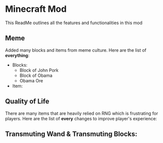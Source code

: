 # Minecraft Mod
This ReadMe outlines all the features and functionalities in this mod

## Meme
Added many blocks and items from meme culture. Here are the list of **everything**:
- Blocks:
  - Block of John Pork
  - Block of Obama
  - Obama Ore
- Item:

## Quality of Life
There are many items that are heavily relied on RNG which is frustrating for players. Here are the list of **every** changes to improve player's experience:


## Transmuting Wand & Transmuting Blocks:

